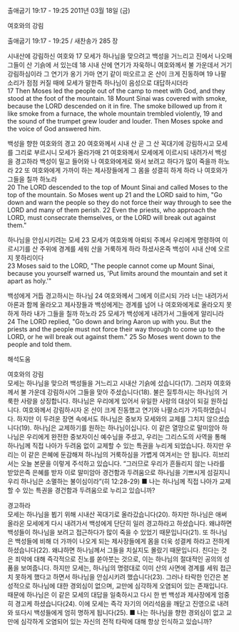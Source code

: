 출애굽기 19:17 - 19:25 
2011년 03월 18일 (금)

여호와의 강림



출애굽기 19:17 - 19:25 / 새찬송가 285 장


시내산에 강림하신 여호와 
17 모세가 하나님을 맞으려고 백성을 거느리고 진에서 나오매 그들이 산 기슭에 서 있는데 18 시내 산에 연기가 자욱하니 여호와께서 불 가운데서 거기 강림하심이라 그 연기가 옹기 가마 연기 같이 떠오르고 온 산이 크게 진동하며 19 나팔 소리가 점점 커질 때에 모세가 말한즉 하나님이 음성으로 대답하시더라  
17 Then Moses led the people out of the camp to meet with God, and they stood at the foot of the mountain. 18 Mount Sinai was covered with smoke, because the LORD descended on it in fire. The smoke billowed up from it like smoke from a furnace, the whole mountain trembled violently, 19 and the sound of the trumpet grew louder and louder. Then Moses spoke and the voice of God answered him. 

백성을 향한 여호와의 경고
20 여호와께서 시내 산 곧 그 산 꼭대기에 강림하시고 모세를 그리로 부르시니 모세가 올라가매 21 여호와께서 모세에게 이르시되 내려가서 백성을 경고하라 백성이 밀고 들어와 나 여호와에게로 와서 보려고 하다가 많이 죽을까 하노라 22 또 여호와에게 가까이 하는 제사장들에게 그 몸을 성결히 하게 하라 나 여호와가 그들을 칠까 하노라  
20 The LORD descended to the top of Mount Sinai and called Moses to the top of the mountain. So Moses went up 21 and the LORD said to him, "Go down and warn the people so they do not force their way through to see the LORD and many of them perish. 22 Even the priests, who approach the LORD, must consecrate themselves, or the LORD will break out against them." 

하나님을 안심시키려는 모세
23 모세가 여호와께 아뢰되 주께서 우리에게 명령하여 이르시기를 산 주위에 경계를 세워 산을 거룩하게 하라 하셨사온즉 백성이 시내 산에 오르지 못하리이다  
23 Moses said to the LORD, "The people cannot come up Mount Sinai, because you yourself warned us, 'Put limits around the mountain and set it apart as holy.'" 

백성에게 거듭 경고하시는 하나님
24 여호와께서 그에게 이르시되 가라 너는 내려가서 아론과 함께 올라오고 제사장들과 백성에게는 경계를 넘어 나 여호와에게로 올라오지 못하게 하라 내가 그들을 칠까 하노라 25 모세가 백성에게 내려가서 그들에게 알리니라
24 The LORD replied, "Go down and bring Aaron up with you. But the priests and the people must not force their way through to come up to the LORD, or he will break out against them." 25 So Moses went down to the people and told them.

해석도움





여호와의 강림  
모세는 하나님을 맞으려 백성들을 거느리고 시내산 기슭에 섰습니다(17). 그러자 여호와께서 불 가운데 강림하시어 그들을 맞아 주셨습니다(18). 불은 질투하시는 하나님의 거룩한 사랑을 상징합니다. 하나님은 우리에게 있어서 유일한 사랑의 대상이 되길 원하십니다. 여호와께서 강림하시자 온 산이 크게 진동했고 연기와 나팔소리가 가득하였습니다. 하지만 이 두려운 장면 속에서도 하나님은 중보자 모세와의 교제를 그치지 않으셨습니다(19). 하나님은 교제하기를 원하는 하나님이십니다. 이 같은 열망으로 말미암아 하나님은 우리에게 완전한 중보자이신 예수님을 주셨고, 우리는 그리스도의 사역을 통해 하나님께 직접 나아가 두려움 없이 교제할 수 있는 특권을 누리게 되었습니다. 하지만 우리는 이 같은 은혜에 둔감해져 하나님의 거룩하심을 가볍게 여겨서는 안 됩니다. 히브리서는 오늘 본문을 이렇게 주석하고 있습니다. “그러므로 우리가 흔들리지 않는 나라를 받았은즉 은혜를 받자 이로 말미암아 경건함과 두려움으로 하나님을 기쁘시게 섬길지니 우리 하나님은 소멸하는 불이심이라”(히 12:28-29)
■ 나는 하나님께 직접 나아가 교제할 수 있는 특권을 경건함과 두려움으로 누리고 있습니까? 

경고하라  
모세는 하나님을 뵙기 위해 시내산 꼭대기로 올라갔습니다(20). 하지만 하나님은 애써 올라온 모세에게 다시 내려가서 백성에게 단단히 일러 경고하라고 하셨습니다. 왜냐하면 백성들이 하나님을 보려고 접근하다가 많이 죽을 수 있었기 때문입니다(21). 또 하나님은 백성들에 비해 더 가까이 나오게 되는 제사장들에게 몸을 더욱 성결케 하라고 전하게 하셨습니다(22). 왜냐하면 하나님께서 그들을 치실지도 몰랐기 때문입니다. 친다는 것은 죄악에 대해 즉각적으로 진노를 쏟아붓는 것으로, 이는 하나님의 절대적인 공의의 성품을 보여줍니다. 하지만 모세는, 하나님의 명령대로 이미 산의 사면에 경계를 세워 접근치 못하게 했다고 하면서 하나님을 안심시키려 했습니다(23). 그러나 타락한 인간은 본성적으로 하나님에 대한 경외심이 없으며, 교만에 심각하게 오염되어 있는 존재입니다. 때문에 하나님은 이 같은 모세의 대답을 일축하시고 다시 한 번 백성과 제사장에게 엄중히 경고케 하셨습니다(24). 이에 모세는 즉각 자기의 어리석음을 깨닫고 진영으로 내려와 또다시 백성들에게 엄히 명하게 됩니다(25).
■ 나는 하나님을 향한 경외심이 없고 교만에 심각하게 오염되어 있는 자신의 전적 타락에 대해 항상 인식하고 있습니까?